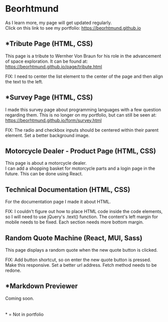 # Beorhtmund
As I learn more, my page will get updated regularly.
\
Click on this link to see my portfolio: https://beorhtmund.github.io

## *Tribute Page (HTML, CSS)
This page is a tribute to Wernher Von Braun for his role in the advancement of space exploration. It can be found at: https://beorhtmund.github.io/page/tribute.html

FIX: I need to center the list element to the center of the page and then align the text to the left.

## *Survey Page (HTML, CSS)
I made this survey page about programming languages with a few question regarding them. This is no longer on my portfolio, but can still be seen at: https://beorhtmund.github.io/form/survey.html

FIX: The radio and checkbox inputs should be centered within their parent element. Set a better background image.

## Motorcycle Dealer - Product Page (HTML, CSS)
This page is about a motorcycle dealer.
\
I can add a shopping basket for motorcycle parts and a login page in the future. This can be done using React.

## Technical Documentation (HTML, CSS)
For the documentation page I made it about HTML.

FIX: I couldn't figure out how to place HTML code inside the code elements, so I will need to use jQuery's .text() function. The content's left margin for mobile needs to be fixed. Each section needs more bottom margin.

## Random Quote Machine (React, MUI, Sass)
This page displays a random quote when the new quote button is clicked.

FIX: Add button shortcut, so on enter the new quote button is pressed. Make this responsive. Set a better url address. Fetch method needs to be redone.

## *Markdown Previewer
Coming soon.
\
\
\
\* = Not in portfolio
